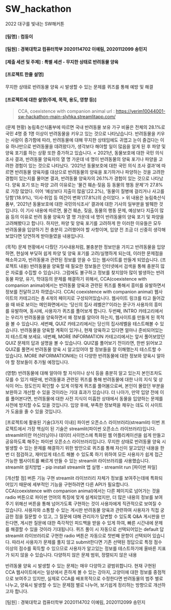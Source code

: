 # SW_hackathon
2022 대구를 빛내는 SW해커톤

#### [팀명] : 컴둥이
#### [팀원] : 경북대학교 컴퓨터학부 2020114702 이예림, 2020112099 송민지
#### [제출 세션 및 주제] : 특별 세션 - 무지한 상태로 반려동물 양육
#### [프로젝트 한줄 설명]
무지한 상태로 반려동물 양육 시 발생할 수 있는 문제를 퀴즈를 통해 예방 및 해결
#### [프로젝트에 대한 설명(주제, 목적, 용도, 영향 등)]
> CCA, coexistence with companion animal
url : https://yerim10044001-sw-hackathon-main-slyhka.streamlitapp.com/

(문제 현황)
농림축산식품부에 따르면 국내 반려동물 보유 가구 비율은 전체의 28.1%로 국민 4명 중 1명 이상이 반려동물을 키우고 있는 것으로 나타났습니다. 반려동물을 키우는 사람이 증가함에 따라, 반려동물에 대해 무지한 상태임에도 귀엽고 눈이 즐겁다는 이유 하나만으로 반려동물을 데려왔다가, 생각보다 해야할 일이 많음을 알게 된 후 파양 및 양육 포기를 하는 상황 또한 증가하고 있습니다.
< 2021년, 동물보호에 대한 국민 의식 조사 결과, 반려동물 양육자의 열 명 가운데 네 명이 반려동물의 양육 포기나 파양을 고려한 경험이 있는 것으로 나타났다. ‘2021년 동물보호에 대한 국민 의식 조사 결과’에 따르면 반려동물 양육자를 대상으로 반려동물의 양육을 포기하거나 파양하는 것을 고려한 경험이 있는지를 물어본 결과, 반려동물 양육자의 26.1%가 경험이 있는 것으로 나타났다. 양육 포기 또는 파양 고려 이유로는 ‘물건 훼손·짖음 등 동물의 행동 문제’가 27.8%로 가장 많았다. 이어 ‘예상보다 지출이 많음’(22.2%), ‘동물이 질병에 걸리거나 사고를 당함’(18.9%), ‘이사·취업 등 여건이 변화’(17.8%)의 순이었다. >
위 내용은 농림축산식품부, ‘2021년 동물보호에 대한 국민의식조사’ 결과에 대한 기사의 일부분을 발췌한 것입니다. 이 기사 내용에 따르면, 물건 훼손, 짖음, 동물의 행동 문제, 예상보다 지출이 많음 등의 이유로 반려 동물 양육자 열 명 가운데 네 명이 반려동물의 양육 포기 및 파양을 고려해봤다고 합니다. 하지만, 파양 및 양육 포기를 고려하게 한 이러한 이유들은 모두 반려동물을 입양하기 전 충분히 고려했어야 할 사항이며, 입양 전 조금 더 신중히 생각해보았다면 당연하게 받아들였을 내용입니다. 

(목적)
문제 현황에서 다뤘던 기사내용처럼, 불충분한 정보만을 가지고 반려동물을 입양하면, 현실에 부딪혀 쉽게 파양 및 양육 포기를 고려/실행하게 되는데, 이러한 문제점을 해소하고자, 반려동물과 관련된 정보를 얻을 수 있는 웹사이트를 만들게 되었습니다.
(프로젝트 내용)
반려동물을 양육할 때 필요한 정보들은 인터넷에서 검색을 통해 충분히 많은 자료를 수집할 수 있습니다. 그럼에도 불구하고 정보를 찾지않아 많이 발생하는 반려동물 파양, 유기, 학대등의 문제를 해결하기 위해서, CCA(coexistence with companion animal)에서는 반려동물 양육과 관련된 퀴즈를 통해서 흥미를 유발하면서 정보를 전달하고자 하였습니다.
CCA( coexistence with companion animal) 웹사이트의 카테고리는 총 4개의 페이지로 구성되어있습니다.
웹사이트 링크를 타고 들어갔을 때 바로 보이는 메인화면에서는 ‘당신의 집사 레벨은?’이라는 문구가 사용자의 흥미를 유발하며, 동시에, 사용자가 퀴즈를 풀어보게 합니다.
두번째, INTRO 카테고리에서는 우리가 반려동물을 양육하면서 왜 정보를 알아야 하는지, 웹사이트를 만들게 된 목적을 볼 수 있습니다.
세번째, QUIZ 카테고리에서는 당신의 집사레벨을 테스트해볼 수 있습니다. 반려동물을 양육할 계획이 있거나, 현재 양육하고 있다면 얼마나 준비되어있는지 테스트해 보세요.
네번째, MORE INFORMATION 카테고리에서는 앞서 풀어보았던 QUIZ 문제의 답과 설명을 볼 수 있습니다. QUIZ를 풀어보기 전이라면, 한번 읽어보고 QUIZ를 풀면서 반려동물 양육 시 알고있어야 할 정보들을 잘 이해했는지 테스트할 수 있습니다. MORE INFORMATION에는 더 다양한 반려동물에 대한 정보와 양육시 알아야 할 정보들이 추가될 예정입니다.

(영향)
반려동물에 대해 알아야 할 지식이나 상식 등을 충분히 알고 있는지 본인조차도 모를 수 있기 때문에, 반려동물과 관련된 퀴즈를 통해 반려동물에 대한 나의 지식 및 상식이 어느 정도인지 확인할 수 있게 이렇게 퀴즈를 풀어봄으로써, 본인이 몰랐던 부분을 보완하고 개선할 수 있을 것이라는 기대 효과가 있습니다. 더 나아가, 만약 입양 전에 이를 풀어본다면, 반려동물에 대한 사전 지식이 미흡한 상태에서 동물을 입양하는 문제를 사전에 방지할 수도 있을 것입니다. 입양 후에, 부족한 정보력을 채우는 데도 이 사이트가 도움을 줄 수 있을 것입니다. 

[프로젝트에 활용된 기술(3가지 이내)]
파이썬 오픈소스 라이브러리(streamlit)
이번 프로젝트에서 가장 핵심이 된 기술은 streamlit(파이썬 오픈소스 라이브러리)입니다.
streamlit이란 머신러닝이나 데이터 사이언스에 특화된 웹 어플리케이션을 쉽게 만들고 공유하도록 해주는 파이썬 오픈소스 라이브러리입니다.
무지한 상태로 반려동물 양육 시 발생할 수 있는 문제를 해결하기 위한 방안으로 퀴즈를 통해 자신이 알고있던 내용을 한번 더 점검하고, 재미있게 테스트 해볼 수 있도록 하기 위하여 모든 사용자가 쉽게 접근 가능한 웹사이트를 빠르게 만들 수 있는 streamlit 라이브러리를 사용했습니다.
streamlit 설치방법 - pip install streamlit
앱 실행 - streamlit run [파이썬 파일]

[개선할 점]
버튼 기능 구현
streamlit 라이브러리 자체가 정보를 보여주는데에 특화되어있기 때문에 세부적인 기능을 구현하려면 다른 API가 필요합니다. CCA(coexistence with companion animal)에서는 다른 페이지로 넘어가는 것을 radio 버튼으로 파이썬 언어의 특징에 맞게 설계되었지만, 더 많은 내용의 정보를 보여주기 위해선 버튼을 통해 넘어가도록 구현하는 것이 사용자에게 직관적으로 보여질 수 있습니다.
사용자와 소통할 수 있는 게시판
반려동물 양육과 관련하여 사용자가 직접 궁금한 점을 질문할 수 있고, 그 질문에 대해 관리자가 답변할 수 있도록 Q&A 게시판을 만든다면, 게시판 질문에 대한 즉각적인 피드백을 받을 수 있게 하여, 빠른 시간내에 문제를 해결할 수 있을 것이라 기대됩니다. 
퀴즈 풀이 시 자동으로 선택되어있는 default 답
streamlit 라이브러리로 구현한 radio 버튼은 자동으로 첫번째 문항이 선택되어 있습니다. 따라서 사용자가 문제를 풀지 않고 submit한다면 기존 선택된 정답으로 특정 점수 이상의 점수를 획득할 수 있으므로 사용자가 알고있는 정보를 테스트하기에 올바른 지표가 되지 않을 수 있습니다.
다양하지 않은 문제 범위, 정렬되지 않은 내용

반려동물 양육 시 발생할 수 있는 문제는 매우 다양하고 광범위합니다. 현재 구현된 CCA 웹사이트에서는 일상에서 흔하게 볼 수 있는 강아지, 고양이에 대한 정보를 중점적으로 보여주고 있지만, 실제로 CCA를 배포목적으로 수정한다면 반려동물의 범주 별로 나누고, 양육시 발생할 수 있는 문제점 별로 나누어, 보기쉽게 정리하는 방향으로 개선하고자 합니다.

[팀원] : 경북대학교 컴퓨터학부 2020114702 이예림, 2020112099 송민지
